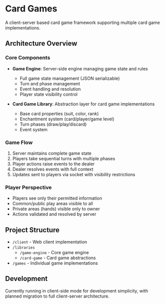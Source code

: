 # Card Games

A client-server based card game framework supporting multiple card game implementations.

## Architecture Overview

### Core Components

- **Game Engine**: Server-side engine managing game state and rules
  - Full game state management (JSON serializable)
  - Turn and phase management
  - Event handling and resolution
  - Player state visibility control

- **Card Game Library**: Abstraction layer for card game implementations
  - Base card properties (suit, color, rank)
  - Enchantment system (card/player/game level)
  - Turn phases (draw/play/discard)
  - Event system

### Game Flow

1. Server maintains complete game state
2. Players take sequential turns with multiple phases
3. Player actions raise events to the dealer
4. Dealer resolves events with full context
5. Updates sent to players via socket with visibility restrictions

### Player Perspective

- Players see only their permitted information
- Common/public play areas visible to all
- Private areas (hands) visible only to owner
- Actions validated and resolved by server

## Project Structure

- `/client` - Web client implementation
- `/libraries`
  - `/game-engine` - Core game engine
  - `/card-game` - Card game abstractions
- `/games` - Individual game implementations

## Development

Currently running in client-side mode for development simplicity, with planned migration to full client-server architecture.
